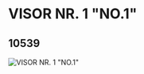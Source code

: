 # VISOR NR. 1 "NO.1"
## 10539
![VISOR NR. 1 "NO.1"](https://lc-www-live-s.legocdn.com/media/bricks/5/2/6008352.jpg)